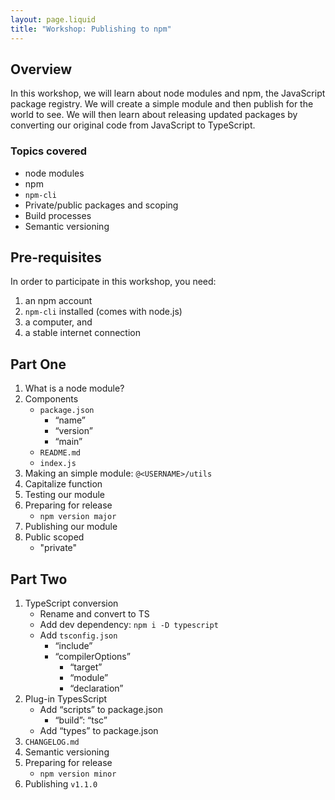 ```yaml
---
layout: page.liquid
title: "Workshop: Publishing to npm"
---
```


## Overview

In this workshop, we will learn about node modules and npm, the JavaScript package registry. We will create a simple module and then publish for the world to see. We will then learn about releasing updated packages by converting our original code from JavaScript to TypeScript.

### Topics covered

- node modules
- npm
- `npm-cli`
- Private/public packages and scoping
- Build processes
- Semantic versioning

## Pre-requisites

In order to participate in this workshop, you need:

1. an npm account
2. `npm-cli` installed (comes with node.js)
3. a computer, and
4. a stable internet connection

## Part One

1. What is a node module?
2. Components
   - `package.json`
     - “name”
     - “version”
     - “main”
   - `README.md`
   - `index.js`
3. Making an simple module: `@<USERNAME>/utils`
4. Capitalize function
5. Testing our module
6. Preparing for release
   - `npm version major`
7. Publishing our module
8. Public scoped
   - "private"

## Part Two

1. TypeScript conversion
   - Rename and convert to TS
   - Add dev dependency: `npm i -D typescript`
   - Add `tsconfig.json`
     - “include”
     - “compilerOptions”
       - “target”
       - “module”
       - “declaration”
2. Plug-in TypesScript
   - Add “scripts” to package.json
     - “build”: “tsc”
   - Add “types” to package.json
3. `CHANGELOG.md`
4. Semantic versioning
5. Preparing for release
   - `npm version minor`
6. Publishing `v1.1.0`
